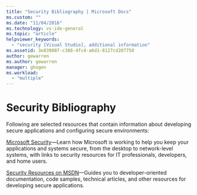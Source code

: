 ```yaml
---
title: "Security Bibliography | Microsoft Docs"
ms.custom: ""
ms.date: "11/04/2016"
ms.technology: vs-ide-general
ms.topic: "article"
helpviewer_keywords:
  - "security [Visual Studio], additional information"
ms.assetid: 3e839007-c388-4fc4-a6d1-8127cd207750
author: gewarren
ms.author: gewarren
manager: ghogen
ms.workload:
  - "multiple"
---
```

# Security Bibliography

Following are selected resources that contain information about developing secure applications and configuring secure environments:

[Microsoft Security](https://www.microsoft.com/security/default.aspx)&mdash;Learn how Microsoft is working to help you keep your applications and systems secure, from the desktop to network-level systems, with links to security resources for IT professionals, developers, and home users.

[Security Resources on MSDN](https://technet.microsoft.com/security/)&mdash;Guides you to developer-oriented documentation, code samples, technical articles, and other resources for developing secure applications.